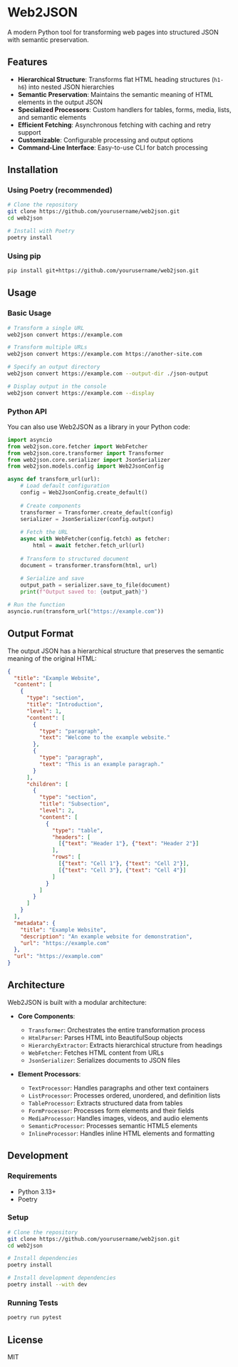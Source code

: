 # Web2JSON

A modern Python tool for transforming web pages into structured JSON with semantic preservation.

## Features

- **Hierarchical Structure**: Transforms flat HTML heading structures (`h1-h6`) into nested JSON hierarchies
- **Semantic Preservation**: Maintains the semantic meaning of HTML elements in the output JSON
- **Specialized Processors**: Custom handlers for tables, forms, media, lists, and semantic elements
- **Efficient Fetching**: Asynchronous fetching with caching and retry support
- **Customizable**: Configurable processing and output options
- **Command-Line Interface**: Easy-to-use CLI for batch processing

## Installation

### Using Poetry (recommended)

```bash
# Clone the repository
git clone https://github.com/yourusername/web2json.git
cd web2json

# Install with Poetry
poetry install
```

### Using pip

```bash
pip install git+https://github.com/yourusername/web2json.git
```

## Usage

### Basic Usage

```bash
# Transform a single URL
web2json convert https://example.com

# Transform multiple URLs
web2json convert https://example.com https://another-site.com

# Specify an output directory
web2json convert https://example.com --output-dir ./json-output

# Display output in the console
web2json convert https://example.com --display
```

### Python API

You can also use Web2JSON as a library in your Python code:

```python
import asyncio
from web2json.core.fetcher import WebFetcher
from web2json.core.transformer import Transformer
from web2json.core.serializer import JsonSerializer
from web2json.models.config import Web2JsonConfig

async def transform_url(url):
    # Load default configuration
    config = Web2JsonConfig.create_default()
    
    # Create components
    transformer = Transformer.create_default(config)
    serializer = JsonSerializer(config.output)
    
    # Fetch the URL
    async with WebFetcher(config.fetch) as fetcher:
        html = await fetcher.fetch_url(url)
    
    # Transform to structured document
    document = transformer.transform(html, url)
    
    # Serialize and save
    output_path = serializer.save_to_file(document)
    print(f"Output saved to: {output_path}")

# Run the function
asyncio.run(transform_url("https://example.com"))
```

## Output Format

The output JSON has a hierarchical structure that preserves the semantic meaning of the original HTML:

```json
{
  "title": "Example Website",
  "content": [
    {
      "type": "section",
      "title": "Introduction",
      "level": 1,
      "content": [
        {
          "type": "paragraph",
          "text": "Welcome to the example website."
        },
        {
          "type": "paragraph",
          "text": "This is an example paragraph."
        }
      ],
      "children": [
        {
          "type": "section",
          "title": "Subsection",
          "level": 2,
          "content": [
            {
              "type": "table",
              "headers": [
                [{"text": "Header 1"}, {"text": "Header 2"}]
              ],
              "rows": [
                [{"text": "Cell 1"}, {"text": "Cell 2"}],
                [{"text": "Cell 3"}, {"text": "Cell 4"}]
              ]
            }
          ]
        }
      ]
    }
  ],
  "metadata": {
    "title": "Example Website",
    "description": "An example website for demonstration",
    "url": "https://example.com"
  },
  "url": "https://example.com"
}
```

## Architecture

Web2JSON is built with a modular architecture:

- **Core Components**:
  - `Transformer`: Orchestrates the entire transformation process
  - `HtmlParser`: Parses HTML into BeautifulSoup objects
  - `HierarchyExtractor`: Extracts hierarchical structure from headings
  - `WebFetcher`: Fetches HTML content from URLs
  - `JsonSerializer`: Serializes documents to JSON files

- **Element Processors**:
  - `TextProcessor`: Handles paragraphs and other text containers
  - `ListProcessor`: Processes ordered, unordered, and definition lists
  - `TableProcessor`: Extracts structured data from tables
  - `FormProcessor`: Processes form elements and their fields
  - `MediaProcessor`: Handles images, videos, and audio elements
  - `SemanticProcessor`: Processes semantic HTML5 elements
  - `InlineProcessor`: Handles inline HTML elements and formatting

## Development

### Requirements

- Python 3.13+
- Poetry

### Setup

```bash
# Clone the repository
git clone https://github.com/yourusername/web2json.git
cd web2json

# Install dependencies
poetry install

# Install development dependencies
poetry install --with dev
```

### Running Tests

```bash
poetry run pytest
```

## License

MIT
